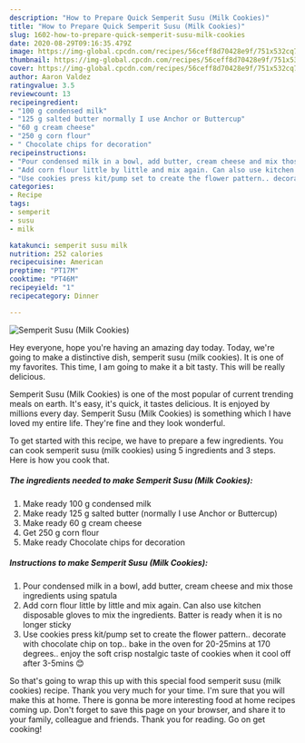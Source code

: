 ```yaml
---
description: "How to Prepare Quick Semperit Susu (Milk Cookies)"
title: "How to Prepare Quick Semperit Susu (Milk Cookies)"
slug: 1602-how-to-prepare-quick-semperit-susu-milk-cookies
date: 2020-08-29T09:16:35.479Z
image: https://img-global.cpcdn.com/recipes/56ceff8d70428e9f/751x532cq70/semperit-susu-milk-cookies-recipe-main-photo.jpg
thumbnail: https://img-global.cpcdn.com/recipes/56ceff8d70428e9f/751x532cq70/semperit-susu-milk-cookies-recipe-main-photo.jpg
cover: https://img-global.cpcdn.com/recipes/56ceff8d70428e9f/751x532cq70/semperit-susu-milk-cookies-recipe-main-photo.jpg
author: Aaron Valdez
ratingvalue: 3.5
reviewcount: 13
recipeingredient:
- "100 g condensed milk"
- "125 g salted butter normally I use Anchor or Buttercup"
- "60 g cream cheese"
- "250 g corn flour"
- " Chocolate chips for decoration"
recipeinstructions:
- "Pour condensed milk in a bowl, add butter, cream cheese and mix those ingredients using spatula"
- "Add corn flour little by little and mix again. Can also use kitchen disposable gloves to mix the ingredients. Batter is ready when it is no longer sticky"
- "Use cookies press kit/pump set to create the flower pattern.. decorate with chocolate chip on top.. bake in the oven for 20-25mins at 170 degrees.. enjoy the soft crisp nostalgic taste of cookies when it cool off after 3-5mins 😊"
categories:
- Recipe
tags:
- semperit
- susu
- milk

katakunci: semperit susu milk 
nutrition: 252 calories
recipecuisine: American
preptime: "PT17M"
cooktime: "PT46M"
recipeyield: "1"
recipecategory: Dinner

---
```



![Semperit Susu (Milk Cookies)](https://img-global.cpcdn.com/recipes/56ceff8d70428e9f/751x532cq70/semperit-susu-milk-cookies-recipe-main-photo.jpg)

Hey everyone, hope you're having an amazing day today. Today, we're going to make a distinctive dish, semperit susu (milk cookies). It is one of my favorites. This time, I am going to make it a bit tasty. This will be really delicious.

Semperit Susu (Milk Cookies) is one of the most popular of current trending meals on earth. It's easy, it's quick, it tastes delicious. It is enjoyed by millions every day. Semperit Susu (Milk Cookies) is something which I have loved my entire life. They're fine and they look wonderful.




To get started with this recipe, we have to prepare a few ingredients. You can cook semperit susu (milk cookies) using 5 ingredients and 3 steps. Here is how you cook that.

<!--inarticleads1-->

##### The ingredients needed to make Semperit Susu (Milk Cookies):

1. Make ready 100 g condensed milk
1. Make ready 125 g salted butter (normally I use Anchor or Buttercup)
1. Make ready 60 g cream cheese
1. Get 250 g corn flour
1. Make ready  Chocolate chips for decoration




<!--inarticleads2-->

##### Instructions to make Semperit Susu (Milk Cookies):

1. Pour condensed milk in a bowl, add butter, cream cheese and mix those ingredients using spatula
1. Add corn flour little by little and mix again. Can also use kitchen disposable gloves to mix the ingredients. Batter is ready when it is no longer sticky
1. Use cookies press kit/pump set to create the flower pattern.. decorate with chocolate chip on top.. bake in the oven for 20-25mins at 170 degrees.. enjoy the soft crisp nostalgic taste of cookies when it cool off after 3-5mins 😊




So that's going to wrap this up with this special food semperit susu (milk cookies) recipe. Thank you very much for your time. I'm sure that you will make this at home. There is gonna be more interesting food at home recipes coming up. Don't forget to save this page on your browser, and share it to your family, colleague and friends. Thank you for reading. Go on get cooking!
